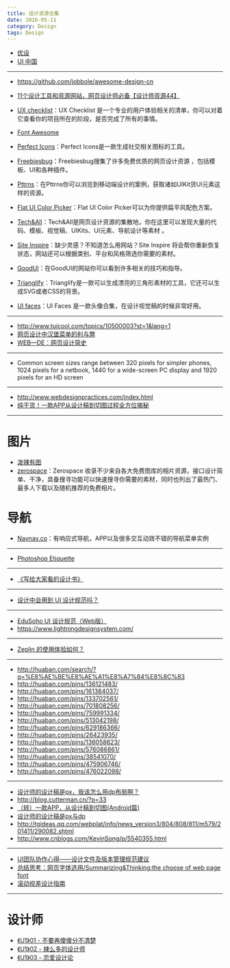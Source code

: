 ```yaml
---
title: 设计资源合集
date: 2016-05-11
category: Design
tags: Design
---
```



- [优设](http://www.uisdc.com/)
- [UI 中国](http://www.ui.cn/)

---

- https://github.com/jobbole/awesome-design-cn

- [11个设计工具和资源网站，网页设计师必备【设计师资源44】](http://www.tuicool.com/articles/aE7Rzm7)

- [UX checklist](https://uxchecklist.github.io/)：UX Checklist 是一个专业的用户体验相关的清单，你可以对着它查看你的项目所在的阶段，是否完成了所有的事情。
- [Font Awesome](https://fortawesome.github.io/Font-Awesome/)
- [Perfect Icons](http://perfecticons.com/)：Perfect Icons是一款生成社交相关图标的工具。
- [Freebiesbug](http://freebiesbug.com/)：Freebiesbug搜集了许多免费优质的网页设计资源 ，包括模板、UI和各种插件。
- [Pttrns](http://pttrns.com/)：在Pttrns你可以浏览到移动端设计的案例，获取诸如UIKit货UI元素这样的资源。
- [Flat UI Color Picker](http://www.flatuicolorpicker.com/)：Flat UI Color Picker可以为你提供扁平风配色方案。
- [Tech&All](http://techandall.com/)：Tech&All是网页设计资源的集散地，你在这里可以发现大量的代码、模板、视觉稿、UIKits、UI元素、导航设计等素材 。
- [Site Inspire](http://www.siteinspire.com/)：缺少灵感？不知道怎么用网站？Site Inspire 将会帮你重新恢复状态，网站还可以根据类别、平台和风格筛选你需要的素材。
- [GoodUI](http://www.goodui.org/)：在GoodUI的网站你可以看到许多相关的技巧和指导。
- [Trianglify](http://qrohlf.com/trianglify/)：Trianglify是一款可以生成漂亮的三角形素材的工具，它还可以生成SVG或者CSS的背景。
- [UI faces](http://uifaces.com/)：UI Faces 是一款头像合集，在设计视觉稿的时候非常好用。
---

- http://www.tuicool.com/topics/10500003?st=1&lang=1
- [网页设计中汉堡菜单的利与弊](http://www.tuicool.com/articles/7Fbe6fi)
- [WEB—DE：网页设计简史](http://www.jianshu.com/p/e7ef4da07c4e)

---

-  Common screen sizes range between 320 pixels for simpler phones, 1024 pixels for a netbook, 1440 for a wide-screen PC display and 1920 pixels for an HD screen


---

- http://www.webdesignpractices.com/index.html
- [纯干货！一款APP从设计稿到切图过程全方位揭秘](http://www.uisdc.com/from-design-to-slice)

---

# 图片
- [泼辣有图](http://www.polayoutu.com/collections)
- [zerospace](http://zerospace.asika.tw/)：Zerospace 收录不少来自各大免费图库的相片资源，接口设计简单、干净，具备搜寻功能可以快速搜寻你需要的素材，同时也列出了最热门、最多人下载以及随机推荐的免费相片。

# 导航
- [Navnav.co](http://navnav.co/)：有响应式导航，APP以及很多交互动效不错的导航菜单实例

---

- [Photoshop Etiquette](http://hao.uisdc.com/ps/)

---

- [《写给大家看的设计书》](https://book.douban.com/subject/3323633/)

---

- [设计中会用到 UI 设计规范吗？](https://www.zhihu.com/question/19791196)

---

- [EduSoho UI 设计规范（Web版）](http://www.ui.cn/detail/101056.html)
- https://www.lightningdesignsystem.com/

---

- [Zeplin 的使用体验如何？](https://www.zhihu.com/question/27713420)

---

- http://huaban.com/search/?q=%E8%AE%BE%E8%AE%A1%E8%A7%84%E8%8C%83
- http://huaban.com/pins/136121483/
- http://huaban.com/pins/161384037/
- http://huaban.com/pins/133702561/
- http://huaban.com/pins/701808256/
- http://huaban.com/pins/759991334/
- http://huaban.com/pins/513042198/
- http://huaban.com/pins/629186366/
- http://huaban.com/pins/26423935/
- http://huaban.com/pins/136058623/
- http://huaban.com/pins/576086861/
- http://huaban.com/pins/38541070/
- http://huaban.com/pins/475906746/
- http://huaban.com/pins/476022098/

---

- [设计师的设计稿是px，我该怎么用dp布局啊？](http://www.oschina.net/question/258547_160260)
- http://blog.cutterman.cn/?p=33
- [（转）一款APP，从设计稿到切图(Android篇)](http://www.jianshu.com/p/673f55e160cd)
- [设计师的设计稿是px与dp](http://www.voidcn.com/blog/w1054993544/article/p-1964868.html)
- http://tgideas.qq.com/webplat/info/news_version3/804/808/811/m579/201411/290082.shtml
- http://www.cnblogs.com/KevinSong/p/5540355.html

---

- [UI团队协作心得——设计文件及版本管理规范建议](http://www.ui.cn/detail/17327.html)
- [总结思考：网页字体选用/Summarizing&Thinking:the choose of web page font](http://www.ui.cn/detail/7680.html)
- [滚动视差设计指南](http://www.ui.cn/detail/8802.html)

---

# 设计师
- [《U1》01 - 不要再傻傻分不清楚](http://www.ui.cn/detail/15718.html)
- [《U1》02 - 辣么多的设计师](http://www.ui.cn/detail/15783.html)
- [《U1》03 - 恋爱设计论](http://www.ui.cn/detail/15951.html)
